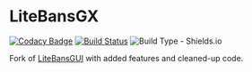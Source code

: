 # LiteBansGX

[![Codacy Badge](https://api.codacy.com/project/badge/Grade/5613c837fa714efe9951838b6c9c42cc)](https://www.codacy.com/app/CodeNet/LiteBansGX?utm_source=github.com&amp;utm_medium=referral&amp;utm_content=Prouser123/LiteBansGX&amp;utm_campaign=Badge_Grade)
[![Build Status](https://travis-ci.com/Prouser123/LiteBansGX.svg?branch=master)](https://travis-ci.com/Prouser123/LiteBansGX)
![Build Type - Shields.io](https://img.shields.io/badge/type-maven-red.svg)

Fork of [LiteBansGUI](https://github.com/BGHDDevelopment/LiteBansGUI) with added features and cleaned-up code.
